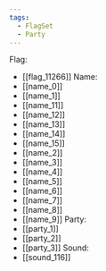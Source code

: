 ```yaml
---
tags:
  - FlagSet
  - Party
---
```

Flag:
- [[flag_11266]]
Name:
- [[name_0]]
- [[name_1]]
- [[name_11]]
- [[name_12]]
- [[name_13]]
- [[name_14]]
- [[name_15]]
- [[name_2]]
- [[name_3]]
- [[name_4]]
- [[name_5]]
- [[name_6]]
- [[name_7]]
- [[name_8]]
- [[name_9]]
Party:
- [[party_1]]
- [[party_2]]
- [[party_3]]
Sound:
- [[sound_116]]
